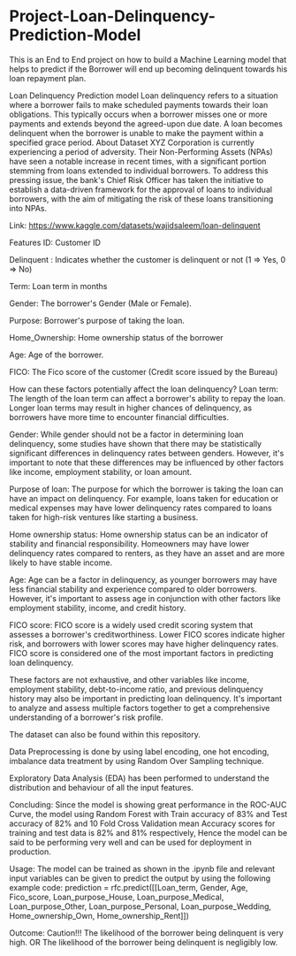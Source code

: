 # Project-Loan-Delinquency-Prediction-Model
This is an End to End project on how to build a Machine Learning model that helps to predict if the Borrower will end up becoming delinquent towards his loan repayment plan.

Loan Delinquency Prediction model
Loan delinquency refers to a situation where a borrower fails to make scheduled payments towards their loan obligations. This typically occurs when a borrower misses one or more payments and extends beyond the agreed-upon due date. A loan becomes delinquent when the borrower is unable to make the payment within a specified grace period.
About Dataset
XYZ Corporation is currently experiencing a period of adversity. Their Non-Performing Assets (NPAs) have seen a notable increase in recent times, with a significant portion stemming from loans extended to individual borrowers. To address this pressing issue, the bank's Chief Risk Officer has taken the initiative to establish a data-driven framework for the approval of loans to individual borrowers, with the aim of mitigating the risk of these loans transitioning into NPAs.

Link: https://www.kaggle.com/datasets/wajidsaleem/loan-delinquent

Features
ID:
Customer ID

Delinquent :
Indicates whether the customer is delinquent or not (1 => Yes, 0 => No)

Term:
Loan term in months

Gender:
The borrower's Gender (Male or Female).

Purpose:
Borrower's purpose of taking the loan.

Home_Ownership:
Home ownership status of the borrower

Age:
Age of the borrower.

FICO:
The Fico score of the customer (Credit score issued by the Bureau)

How can these factors potentially affect the loan delinquency?
Loan term: The length of the loan term can affect a borrower's ability to repay the loan. Longer loan terms may result in higher chances of delinquency, as borrowers have more time to encounter financial difficulties.

Gender: While gender should not be a factor in determining loan delinquency, some studies have shown that there may be statistically significant differences in delinquency rates between genders. However, it's important to note that these differences may be influenced by other factors like income, employment stability, or loan amount.

Purpose of loan: The purpose for which the borrower is taking the loan can have an impact on delinquency. For example, loans taken for education or medical expenses may have lower delinquency rates compared to loans taken for high-risk ventures like starting a business.

Home ownership status: Home ownership status can be an indicator of stability and financial responsibility. Homeowners may have lower delinquency rates compared to renters, as they have an asset and are more likely to have stable income.

Age: Age can be a factor in delinquency, as younger borrowers may have less financial stability and experience compared to older borrowers. However, it's important to assess age in conjunction with other factors like employment stability, income, and credit history.

FICO score: FICO score is a widely used credit scoring system that assesses a borrower's creditworthiness. Lower FICO scores indicate higher risk, and borrowers with lower scores may have higher delinquency rates. FICO score is considered one of the most important factors in predicting loan delinquency.

These factors are not exhaustive, and other variables like income, employment stability, debt-to-income ratio, and previous delinquency history may also be important in predicting loan delinquency. It's important to analyze and assess multiple factors together to get a comprehensive understanding of a borrower's risk profile.

The dataset can also be found within this repository.

Data Preprocessing is done by using label encoding, one hot encoding, imbalance data treatment by using Random Over Sampling technique.

Exploratory Data Analysis (EDA) has been performed to understand the distribution and behaviour of all the input features.

Concluding: Since the model is showing great performance in the ROC-AUC Curve, the model using Random Forest with Train accuracy of 83% and Test accuracy of 82% and 10 Fold Cross Validation mean Accuracy scores for training and test data is 82% and 81% respectively, Hence the model can be said to be performing very well and can be used for deployment in production.

Usage: The model can be trained as shown in the .ipynb file and relevant input variables can be given to predict the output by using the following example code: prediction = rfc.predict([[Loan_term, Gender, Age, Fico_score, Loan_purpose_House, Loan_purpose_Medical, Loan_purpose_Other, Loan_purpose_Personal, Loan_purpose_Wedding, Home_ownership_Own, Home_ownership_Rent]])

Outcome: Caution!!! The likelihood of the borrower being delinquent is very high.
                                          OR
          The likelihood of the borrower being delinquent is negligibly low.
